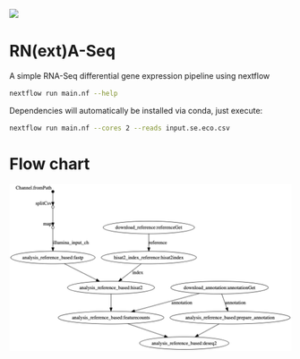 
![](https://img.shields.io/badge/nextflow-19.10.0-brightgreen)
<!--![](https://img.shields.io/badge/uses-docker-blue.svg)-->

# RN(ext)A-Seq

A simple RNA-Seq differential gene expression pipeline using nextflow

```bash
nextflow run main.nf --help
```

Dependencies will automatically be installed via conda, just execute:

```bash
nextflow run main.nf --cores 2 --reads input.se.eco.csv
```

# Flow chart

![flow-chart](figures/chart.png)